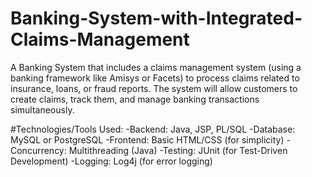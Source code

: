 # Banking-System-with-Integrated-Claims-Management
A Banking System that includes a claims management system (using a banking framework like Amisys or Facets) to process claims related to insurance, loans, or fraud reports. The system will allow customers to create claims, track them, and manage banking transactions simultaneously.

#Technologies/Tools Used:
-Backend: Java, JSP, PL/SQL
-Database: MySQL or PostgreSQL
-Frontend: Basic HTML/CSS (for simplicity)
-Concurrency: Multithreading (Java)
-Testing: JUnit (for Test-Driven Development)
-Logging: Log4j (for error logging)

